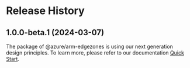 # Release History
    
## 1.0.0-beta.1 (2024-03-07)

The package of @azure/arm-edgezones is using our next generation design principles. To learn more, please refer to our documentation [Quick Start](https://aka.ms/js-track2-quickstart).
